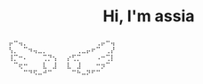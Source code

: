 <h1 align="center">Hi, I'm assia</h1>
<h3 align="center"></h3>

```
⡤⠒⢤⡀⠀⠀⠀⠀⠀⠀⠀⠀⠀⠀⠀⠀⠀⠀⢀⡤⠒⢤
⢣⡀⠀⠉⠲⢤⣀⡀⠀⠀⠀⠀⠀⠀⢀⣀⡤⠖⠉⠀⢀⡜
⢸⡉⠒⠄⠀⠀⠀⢉⡙⢢⠀⠀⡔⢋⡉⠀⠀⠀⠠⠒⢉⡇
⠀⠉⢖⠒⠀⠀⠀⣇⠀⣸⠀⠀⣇⠀⣸⠀⠀⠀⠒⡲⠉⠀
⠀⠀⠀⠉⠙⠫⠤⠚⠉⠀⠀⠀⠀⠉⠓⠤⠝⠋⠉
```


